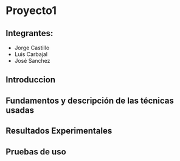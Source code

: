 # Proyecto1
## Integrantes:
* Jorge Castillo
* Luis Carbajal
* José Sanchez

## Introduccion

## Fundamentos y descripción de las técnicas usadas

## Resultados Experimentales

## Pruebas de uso
